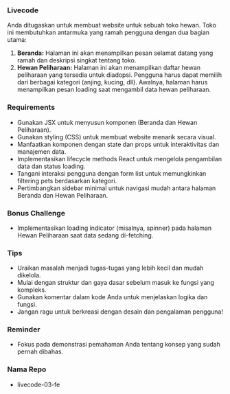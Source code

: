 ### Livecode

Anda ditugaskan untuk membuat website untuk sebuah toko hewan. Toko ini membutuhkan antarmuka yang ramah pengguna dengan dua bagian utama:

1. **Beranda:** Halaman ini akan menampilkan pesan selamat datang yang ramah dan deskripsi singkat tentang toko.
2. **Hewan Peliharaan:** Halaman ini akan menampilkan daftar hewan peliharaan yang tersedia untuk diadopsi. Pengguna harus dapat memilih dari berbagai kategori (anjing, kucing, dll). Awalnya, halaman harus menampilkan pesan loading saat mengambil data hewan peliharaan.

### Requirements

- Gunakan JSX untuk menyusun komponen (Beranda dan Hewan Peliharaan).
- Gunakan styling (CSS) untuk membuat website menarik secara visual.
- Manfaatkan komponen dengan state dan props untuk interaktivitas dan manajemen data.
- Implementasikan lifecycle methods React untuk mengelola pengambilan data dan status loading.
- Tangani interaksi pengguna dengan form list untuk memungkinkan filtering pets berdasarkan kategori.
- Pertimbangkan sidebar minimal untuk navigasi mudah antara halaman Beranda dan Hewan Peliharaan.

### Bonus Challenge

- Implementasikan loading indicator (misalnya, spinner) pada halaman Hewan Peliharaan saat data sedang di-fetching.

### Tips

- Uraikan masalah menjadi tugas-tugas yang lebih kecil dan mudah dikelola.
- Mulai dengan struktur dan gaya dasar sebelum masuk ke fungsi yang kompleks.
- Gunakan komentar dalam kode Anda untuk menjelaskan logika dan fungsi.
- Jangan ragu untuk berkreasi dengan desain dan pengalaman pengguna!

### Reminder

- Fokus pada demonstrasi pemahaman Anda tentang konsep yang sudah pernah dibahas.

### Nama Repo
- livecode-03-fe